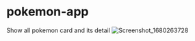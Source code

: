 # pokemon-app
Show all pokemon card and its detail
![Screenshot_1680263728](https://user-images.githubusercontent.com/52784596/229113676-75f99839-b7b8-49f9-8659-0f12f3a7dd68.png)
